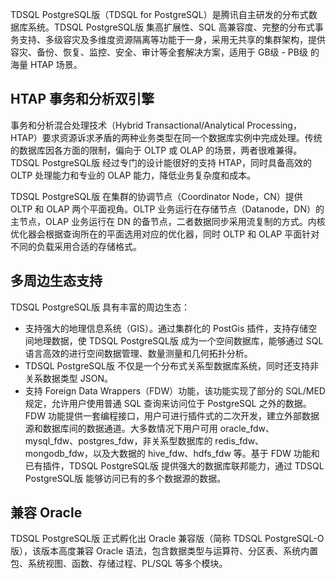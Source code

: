 
TDSQL PostgreSQL版（TDSQL for PostgreSQL）是腾讯自主研发的分布式数据库系统。TDSQL PostgreSQL版 集高扩展性、SQL 高兼容度、完整的分布式事务支持、多级容灾及多维度资源隔离等功能于一身，采用无共享的集群架构，提供容灾、备份、恢复、监控、安全、审计等全套解决方案，适用于 GB级 - PB级 的海量 HTAP 场景。

## HTAP 事务和分析双引擎
事务和分析混合处理技术（Hybrid Transactional/Analytical Processing，HTAP）要求资源诉求矛盾的两种业务类型在同一个数据库实例中完成处理。传统的数据库因各方面的限制，偏向于 OLTP 或 OLAP 的场景，两者很难兼得。TDSQL PostgreSQL版 经过专门的设计能很好的支持 HTAP，同时具备高效的 OLTP 处理能力和专业的 OLAP 能力，降低业务复杂度和成本。

TDSQL PostgreSQL版 在集群的协调节点（Coordinator Node，CN）提供 OLTP 和 OLAP 两个平面视角。OLTP 业务运行在存储节点（Datanode，DN）的主节点，OLAP 业务运行在 DN 的备节点，二者数据同步采用流复制的方式。内核优化器会根据查询所在的平面选用对应的优化器，同时 OLTP 和 OLAP 平面针对不同的负载采用合适的存储格式。

## 多周边生态支持
TDSQL PostgreSQL版 具有丰富的周边生态：
- 支持强大的地理信息系统（GIS）。通过集群化的 PostGis 插件，支持存储空间地理数据，使 TDSQL PostgreSQL版 成为一个空间数据库，能够通过 SQL 语言高效的进行空间数据管理、数量测量和几何拓扑分析。
- TDSQL PostgreSQL版 不仅是一个分布式关系型数据库系统，同时还支持非关系数据类型 JSON。
- 支持 Foreign Data Wrappers（FDW）功能，该功能实现了部分的 SQL/MED 规定，允许用户使用普通 SQL 查询来访问位于 PostgreSQL 之外的数据。
  FDW 功能提供一套编程接口，用户可进行插件式的二次开发，建立外部数据源和数据库间的数据通道。大多数情况下用户可用 oracle_fdw、mysql_fdw、postgres_fdw，非关系型数据库的 redis_fdw、mongodb_fdw，以及大数据的 hive_fdw、hdfs_fdw 等。基于 FDW 功能和已有插件，TDSQL PostgreSQL版 提供强大的数据库联邦能力，通过 TDSQL PostgreSQL版 能够访问已有的多个数据源的数据。

## 兼容 Oracle 
TDSQL PostgreSQL版 正式孵化出 Oracle 兼容版（简称 TDSQL PostgreSQL-O版），该版本高度兼容 Oracle 语法，包含数据类型与运算符、分区表、系统内置包、系统视图、函数、存储过程、PL/SQL 等多个模块。
